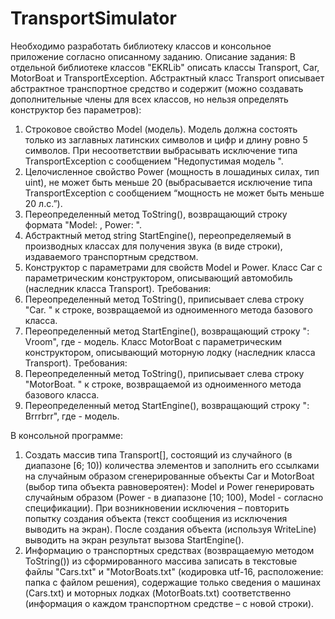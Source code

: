 # TransportSimulator
Необходимо разработать библиотеку классов и консольное приложение согласно 
описанному заданию.
Описание задания: 
В отдельной библиотеке классов "EKRLib" описать классы Transport, Car, 
MotorBoat и TransportException. Абстрактный класс Transport описывает 
абстрактное транспортное средство и содержит (можно создавать 
дополнительные члены для всех классов, но нельзя определять конструктор без 
параметров):
1) Строковое свойство Model (модель). Модель должна состоять только из 
заглавных латинских символов и цифр и длину ровно 5 символов. При 
несоответствии выбрасывать исключение типа TransportException с сообщением 
"Недопустимая модель <Model>".
2) Целочисленное свойство Power (мощность в лошадиных силах, тип uint), не 
может быть меньше 20 (выбрасывается исключение типа TransportException с 
сообщением “мощность не может быть меньше 20 л.с.”).
3) Переопределенный метод ToString(), возвращающий строку формата "Model: 
<Model>, Power: <Power>".
4) Абстрактный метод string StartEngine(), переопределяемый в производных 
классах для получения звука (в виде строки), издаваемого транспортным 
средством.
5) Конструктор с параметрами для свойств Model и Power.
Класс Car с параметрическим конструктором, описывающий автомобиль 
(наследник класса Transport). Требования:
1) Переопределенный метод ToString(), приписывает слева строку "Car. " к 
строке, возвращаемой из одноименного метода базового класса.
2) Переопределенный метод StartEngine(), возвращающий строку "<Model>: 
Vroom", где <Model> - модель.
Класс MotorBoat с параметрическим конструктором, описывающий моторную 
лодку (наследник класса Transport). Требования:
1) Переопределенный метод ToString(), приписывает слева строку "MotorBoat. " 
к строке, возвращаемой из одноименного метода базового класса.
2) Переопределенный метод StartEngine(), возвращающий строку "<Model>: 
Brrrbrr", где <Model> - модель.
  
В консольной программе:
1) Создать массив типа Transport[], состоящий из случайного (в диапазоне [6; 10)) 
количества элементов и заполнить его ссылками на случайным образом 
сгенерированные объекты Car и MotorBoat (выбор типа объекта равновероятен): 
Model и Power генерировать случайным образом (Power - в диапазоне [10; 100), 
Model - согласно спецификации). При возникновении исключения – повторить 
попытку создания объекта (текст сообщения из исключения выводить на экран). 
После создания объекта (используя WriteLine) выводить на экран результат 
вызова StartEngine().
2) Информацию о транспортных средствах (возвращаемую методом ToString()) из 
сформированного массива записать в текстовые файлы "Cars.txt" и 
"MotorBoats.txt" (кодировка utf-16, расположение: папка с файлом решения), 
содержащие только сведения о машинах (Cars.txt) и моторных лодках 
(MotorBoats.txt) соответственно (информация о каждом транспортном средстве –
с новой строки).
